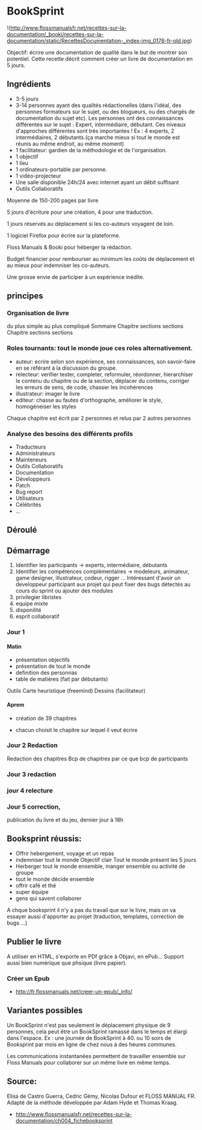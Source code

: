 # BookSprint 

!(http://www.flossmanualsfr.net/recettes-sur-la-documentation/_booki/recettes-sur-la-documentation/static/RecettesDocumentation-_index-img_0178-fr-old.jpg)

Objectif: écrire une documentation de qualité dans le but de montrer son potentiel. Cette recette décrit comment créer un livre de documentation en 5 jours. 


## Ingrédients

* 3-5 jours
* 3-14 personnes ayant des qualités rédactionelles (dans l'idéal, des personnes formateurs sur le sujet, ou des blogueurs, ou des chargés de documentation du sujet etc). Les personnes ont des connaissances différentes sur le sujet : Expert, intermédiaire, débutant. Ces niveaux d'approches différentes sont très importantes ! Ex : 4 experts, 2 intermédiaires, 2 débutants.(ça marche mieux si tout le monde est réunis au même endroit, au même moment)
* 1 facilitateur: gardien de la méthodologie et de l'organisation.
* 1 objectif
* 1 lieu
* 1 ordinateurs-portable par personne.
* 1 vidéo-projecteur
* Une salle disponible 24h/24 avec internet ayant un débit suffisant
* Outils Collaboratifs

Moyenne de 150-200 pages par livre






5 jours d'écriture pour une création, 4 pour une traduction.

1 jours réservés au déplacement si les co-auteurs voyagent de loin.

1 logiciel Firefox pour écrire sur la plateforme.

Floss Manuals & Booki pour héberger la rédaction.

Budget financier pour rembourser au minimum les coûts de déplacement et au mieux pour indemniser les co-auteurs.

Une grosse envie de participer à un expérience inédite.

## principes

### Organisation de livre
du plus simple au plus compliqué
Sommaire
Chapitre 
sections
sections
Chapitre 
sections
sections

### Roles tournants: tout le monde joue ces roles alternativement.
* auteur: ecrire selon son expérience, ses connaissances, son savoir-faire en se référant à la discussion du groupe.
* relecteur: verifier tester, completer, reformuler, réordonner, hierarchiser le contenu du chapitre ou de la section, déplacer du contenu, corriger les erreurs de sens, de code, chasser les incohérences
* illustrateur: imager le livre
* editeur: chasse au fautes d'orthographe, améliorer le style, homogéneiser les styles

Chaque chapitre est écrit par 2 personnes et relus par 2 autres personnes

### Analyse des besoins des différents profils
* Traducteurs
* Administrateurs
* Mainteneurs
* Outils Collaboratifs
* Documentation
* Développeurs
* Patch
* Bug report
* Utilisateurs 
* Célébrités
* ...

## Déroulé

## Démarrage

1. Identifier les participants
-> experts, intermédiaire, débutants
2. Identifier les compétences complémentaires
-> modeleurs, animateur,  game designer, illustrateur, codeur, rigger … Intéressant d'avoir un developpeur participant aux projet qui peut fixer des bugs détectés au cours du sprint ou ajouter des modules
3. privilegier libristes
4. equipe mixte
5. disponilité
6. esprit collaboratif

### Jour 1
#### Matin
* présentation objectifs
* présentation de tout le monde
* definition des personnas
* table de matières (fait par débutants)

Outils Carte heuristique (freemind)
Dessins (facilitateur)

#### Aprem
* création de 39 chapitres
- chacun choisit le chapitre sur lequel il veut écrire

### Jour 2 Redaction

Redaction des chapitres
Bcp de chapitres par ce que bcp de participants

### Jour 3 redaction
### jour 4 relecture
### Jour 5 correction, 
publication du livre et du jeu, dernier jour à 18h


## Booksprint réussis:

* Offrir hebergement, voyage et un repas
* indemniser tout le monde
Objectif clair
Tout le monde présent les 5 jours
* Herberger tout le monde ensemble, manger ensemble ou activité de groupe
* tout le monde décide ensemble
* offrir café et thé
* super équipe
* gens qui savent collaborer

A chque booksprint il n'y a pas du travail que sur le livre, mais on va essayer aussi d'apporter au projet (traduction, templates, correction de bugs …)

## Publier le livre
A utiliser en HTML, s'exporte en PDf grâce à Objavi, en ePub... Support aussi bien numérique que phsique (livre papier).

### Créer un Epub
* http://fr.flossmanuals.net/creer-un-epub/_info/


## Variantes possibles

Un BookSprint n'est pas seulement le déplacement physique de 9 personnes, cela peut être un BookSprint ramassé dans le temps et élargi dans l'espace. Ex : une journée de BookSprint à 40. ou 10 soirs de Booksprint par mois en ligne de chez nous à des heures communes.

Les communications instantanées permettent de travailler ensemble sur Floss Manuals pour collaborer sur un même livre en même temps.


## Source:
Elisa de Castro Guerra, Cedric Gémy, Nicolas Dufour et FLOSS MANUAL FR.
Adapté de la méthode développée par Adam Hyde et Thomas Kraag. 


* http://www.flossmanualsfr.net/recettes-sur-la-documentation/ch004_fichebooksprint

